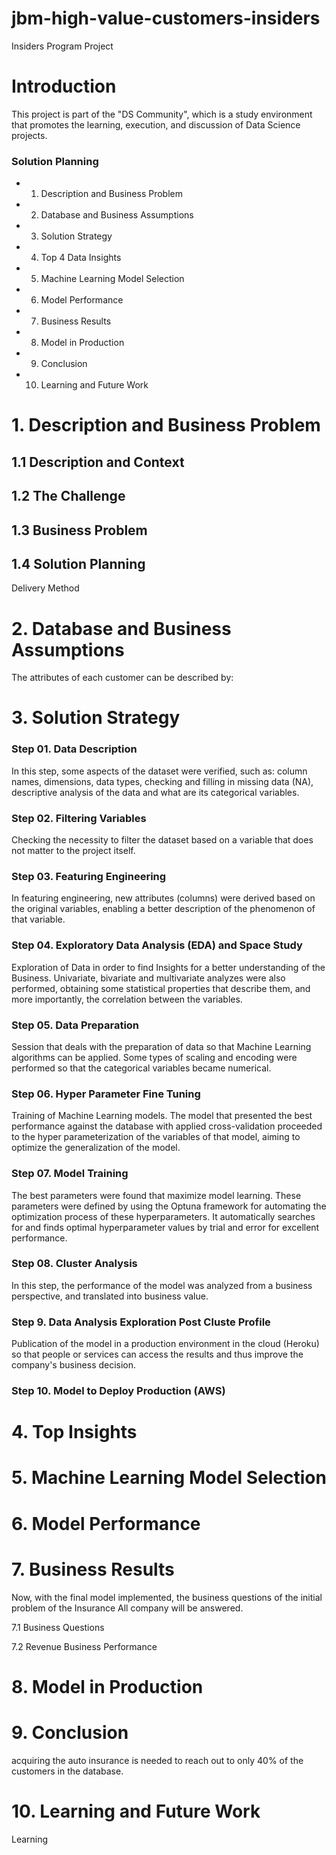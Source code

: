 # jbm-high-value-customers-insiders
Insiders Program Project

# Introduction


This project is part of the "DS Community", which is a study environment that promotes the learning, execution, and discussion of Data Science projects.

### Solution Planning
* 1. Description and Business Problem
* 2. Database and Business Assumptions
* 3. Solution Strategy
* 4. Top 4 Data Insights
* 5. Machine Learning Model Selection
* 6. Model Performance
* 7. Business Results
* 8. Model in Production
* 9. Conclusion
* 10. Learning and Future Work

# 1. Description and Business Problem
## 1.1 Description and Context

## 1.2 The Challenge

## 1.3 Business Problem

## 1.4 Solution Planning

Delivery Method 

# 2. Database and Business Assumptions
The attributes of each customer can be described by:

# 3. Solution Strategy
### Step 01. Data Description
In this step, some aspects of the dataset were verified, such as: column names, dimensions, data types, checking and filling in missing data (NA), descriptive analysis of the data and what are its categorical variables.

### Step 02. Filtering Variables
Checking the necessity to filter the dataset based on a variable that does not matter to the project itself.

### Step 03. Featuring Engineering
In featuring engineering, new attributes (columns) were derived based on the original variables, enabling a better description of the phenomenon of that variable.

### Step 04. Exploratory Data Analysis (EDA) and Space Study
Exploration of Data in order to find Insights for a better understanding of the Business. Univariate, bivariate and multivariate analyzes were also performed, obtaining some statistical properties that describe them, and more importantly, the correlation between the variables.

### Step 05. Data Preparation
Session that deals with the preparation of data so that Machine Learning algorithms can be applied. Some types of scaling and encoding were performed so that the categorical variables became numerical.

### Step 06. Hyper Parameter Fine Tuning
Training of Machine Learning models. The model that presented the best performance against the database with applied cross-validation proceeded to the hyper parameterization of the variables of that model, aiming to optimize the generalization of the model.

### Step 07. Model Training
The best parameters were found that maximize model learning. These parameters were defined by using the Optuna framework for automating the optimization process of these hyperparameters. It automatically searches for and finds optimal hyperparameter values by trial and error for excellent performance.

### Step 08. Cluster Analysis
In this step, the performance of the model was analyzed from a business perspective, and translated into business value.

### Step 9. Data Analysis Exploration Post Cluste Profile
Publication of the model in a production environment in the cloud (Heroku) so that people or services can access the results and thus improve the company's business decision.

### Step 10. Model to Deploy Production (AWS)


# 4. Top Insights


# 5. Machine Learning Model Selection

# 6. Model Performance

# 7. Business Results
Now, with the final model implemented, the business questions of the initial problem of the Insurance All company will be answered.

7.1 Business Questions



7.2 Revenue Business Performance


# 8. Model in Production


# 9. Conclusion
acquiring the auto insurance is needed to reach out to only 40% of the customers in the database.

# 10. Learning and Future Work
Learning

